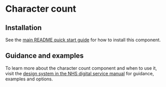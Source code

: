 # Character count

## Installation

See the [main README quick start guide](https://github.com/nhsuk/nhsuk-frontend#quick-start) for how to install this component.

## Guidance and examples

To learn more about the character count component and when to use it, visit the [design system in the NHS digital service manual](https://service-manual.nhs.uk/design-system/components/character-count) for guidance, examples and options.
